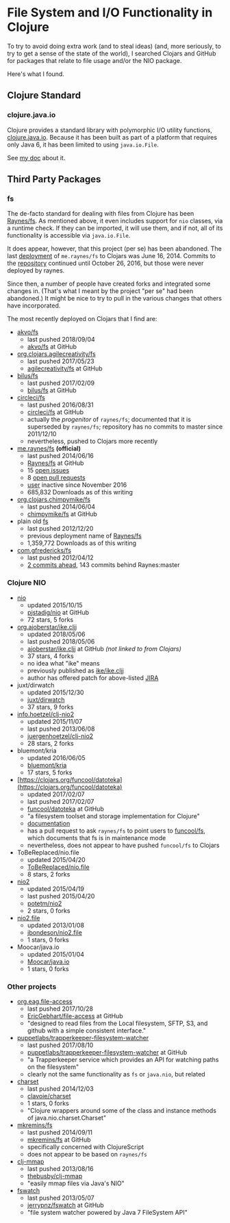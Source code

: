 
# File System and I/O Functionality in Clojure

To try to avoid doing extra work (and to steal ideas) (and, more seriously,
to try to get a sense of the state of the world), I searched Clojars and
GitHub for packages that relate to file usage and/or the NIO package.

Here's what I found.

## Clojure Standard

### clojure.java.io

Clojure provides a standard library with polymorphic I/O utility functions,
[clojure.java.io](https://clojure.github.io/clojure/clojure.java.io-api.html).
Because it has been built as part of a platform that requires only Java 6,
it has been limited to using `java.io.File`.

See [my doc](https://github.com/johnv02139/java-nio/blob/master/README.md)
about it.

## Third Party Packages

### fs

The de-facto standard for dealing with files from Clojure has been
[Raynes/fs](http://raynes.github.io/fs/).  As mentioned above, it even includes
support for `nio` classes, via a runtime check.  If they can be imported, it
will use them, and if not, all of its functionality is accessible via
`java.io.File`.

It does appear, however, that this project (per se) has been abandoned.  The
last [deployment](https://clojars.org/me.raynes/fs) of `me.raynes/fs` to Clojars
was June 16, 2014.  Commits to the
[repository](https://github.com/Raynes/fs/commits/master) continued until
October 26, 2016, but those were never deployed by raynes.

Since then, a number of people have created forks and integrated some changes in.
(That's what I meant by the project "per se" had been abandoned.)  It might be
nice to try to pull in the various changes that others have incorporated.

The most recently deployed on Clojars that I find are:

* [akvo/fs](https://clojars.org/akvo/fs)
  * last pushed 2018/09/04
  * [akvo/fs](https://github.com/akvo/fs) at GitHub
* [org.clojars.agilecreativity/fs](https://clojars.org/org.clojars.agilecreativity/fs)
  * last pushed 2017/05/23
  * [agilecreativity/fs](https://github.com/agilecreativity/fs) at GitHub
* [bilus/fs](https://clojars.org/bilus/fs)
  * last pushed 2017/02/09
  * [bilus/fs](https://github.com/bilus/fs) at GitHub
* [circleci/fs](https://clojars.org/circleci/fs)
  * last pushed 2016/08/31
  * [circleci/fs](https://github.com/circleci/fs) at GitHub
  * actually the *progenitor* of `raynes/fs`; documented that it is superseded by
    `raynes/fs`; repository has no commits to master since 2011/12/10
  * nevertheless, pushed to Clojars more recently
* [me.raynes/fs](https://clojars.org/me.raynes/fs) **(official)**
  * last pushed 2014/06/16
  * [Raynes/fs](https://github.com/Raynes/fs) at GitHub
  * 15 [open issues](https://github.com/Raynes/fs/issues)
  * 8 [open pull requests](https://github.com/Raynes/fs/pulls)
  * [user](https://github.com/Raynes?tab=overview&from=2016-12-01&to=2016-12-31)
    inactive since November 2016
  * 685,832 Downloads as of this writing
* [org.clojars.chimpymike/fs](https://clojars.org/org.clojars.chimpymike/fs)
  * last pushed 2014/06/04
  * [chimpymike/fs](https://github.com/chimpymike/fs) at GitHub
* plain old [fs](https://clojars.org/fs)
  * last pushed 2012/12/20
  * previous deployment name of [Raynes/fs](https://github.com/Raynes/fs)
  * 1,359,772 Downloads as of this writing
* [com.gfredericks/fs](https://clojars.org/com.gfredericks/fs)
  * last pushed 2012/04/12
  * [2 commits ahead](https://github.com/gfredericks/fs/commits/master),
    143 commits behind Raynes:master

### Clojure NIO

* [nio](https://clojars.org/nio)
  * updated 2015/10/15
  * [pjstadig/nio](https://github.com/pjstadig/nio) at GitHub
  * 72 stars, 5 forks
* [org.ajoberstar/ike.cljj](https://clojars.org/org.ajoberstar/ike.cljj)
  * updated 2018/05/06
  * last pushed 2018/05/06
  * [ajoberstar/ike.cljj](https://github.com/ajoberstar/ike.cljj) at GitHub
     _(not linked to from Clojars)_
  * 37 stars, 4 forks
  * no idea what "ike" means
  * previously published as [ike/ike.cljj](https://clojars.org/ike/ike.cljj)
  * author has offered patch for above-listed
    [JIRA](https://dev.clojure.org/jira/browse/CLJ-2333)
* juxt/dirwatch
  * updated 2015/12/30
  * [juxt/dirwatch](https://github.com/juxt/dirwatch)
  * 37 stars, 9 forks
* [info.hoetzel/clj-nio2](https://clojars.org/info.hoetzel/clj-nio2)
  * updated 2015/11/07
  * last pushed 2013/06/08
  * [juergenhoetzel/clj-nio2](https://github.com/juergenhoetzel/clj-nio2)
  * 28 stars, 2 forks
* bluemont/kria
  * updated 2016/06/05
  * [bluemont/kria](https://github.com/bluemont/kria)
  * 17 stars, 5 forks
* [https://clojars.org/funcool/datoteka](https://clojars.org/funcool/datoteka)
  * updated 2017/02/07
  * last pushed 2017/02/07
  * [funcool/datoteka](https://github.com/funcool/datoteka) at GitHub
  * "a filesystem toolset and storage implementation for Clojure"
  * [documentation](https://funcool.github.io/datoteka/latest/)
  * has a pull request to ask `raynes/fs` to point users to
    [funcool/fs](https://github.com/funcool/fs), which documents that fs is in
    maintenance mode
  * nevertheless, does not appear to have pushed `funcool/fs` to Clojars
* ToBeReplaced/nio.file
  * updated 2015/04/20
  * [ToBeReplaced/nio.file](https://github.com/ToBeReplaced/nio.file)
  * 8 stars, 2 forks
* [nio2](https://clojars.org/nio2)
  * updated 2015/04/19
  * last pushed 2015/04/20
  * [potetm/nio2](https://github.com/potetm/nio2)
  * 2 stars, 0 forks
* [nio2.file](https://clojars.org/nio2.file)
  * updated 2013/01/08
  * [jbondeson/nio2.file](https://github.com/jbondeson/nio2.file)
  * 1 stars, 0 forks
* Moocar/java.io
  * updated 2015/01/04
  * [Moocar/java.io](https://github.com/Moocar/java.io)
  * 1 stars, 0 forks

### Other projects

* [org.eag.file-access](https://clojars.org/org.eag.file-access)
  * last pushed 2017/10/28
  * [EricGebhart/file-access](https://github.com/EricGebhart/file-access)
     at GitHub
  * "designed to read files from the Local filesystem, SFTP, S3, and github
     with a simple consistent interface."
* [puppetlabs/trapperkeeper-filesystem-watcher](https://clojars.org/puppetlabs/trapperkeeper-filesystem-watcher)
  * last pushed 2017/08/10
  * [puppetlabs/trapperkeeper-filesystem-watcher](https://github.com/puppetlabs/trapperkeeper-filesystem-watcher)
    at GitHub
  * "a Trapperkeeper service which provides an API for watching paths on the
    filesystem"
  * clearly not the same functionality as `fs` or `java.nio`, but related
* [charset](https://clojars.org/charset)
  * last pushed 2014/12/03
  * [clavoie/charset](https://github.com/clavoie/charset)
  * 1 stars, 0 forks
  * "Clojure wrappers around some of the class and instance methods of java.nio.charset.Charset"
* [mkremins/fs](https://clojars.org/mkremins/fs)
  * last pushed 2014/09/11
  * [mkremins/fs](https://github.com/mkremins/fs) at GitHub
  * specifically concerned with ClojureScript
  * does not appear to be based on `raynes/fs`
* [clj-mmap](https://clojars.org/clj-mmap)
  * last pushed 2013/08/16
  * [thebusby/clj-mmap](https://github.com/thebusby/clj-mmap)
  * "easily mmap files via Java's NIO"
* [fswatch](https://clojars.org/fswatch)
  * last pushed 2013/05/07
  * [jerrypnz/fswatch](https://github.com/jerrypnz/fswatch) at GitHub
  * "file system watcher powered by Java 7 FileSystem API"
